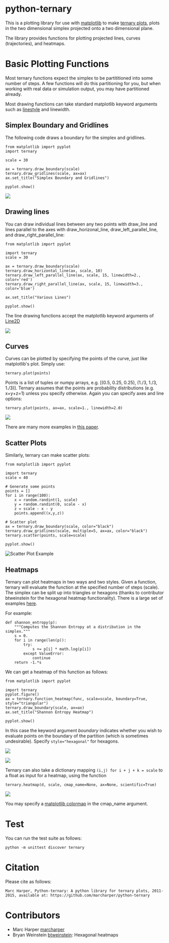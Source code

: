 # python-ternary

This is a plotting library for use with [matplotlib](http://matplotlib.org/index.html) to make [ternary plots](http://en.wikipedia.org/wiki/Ternary_plot),
plots in the two dimensional simplex projected onto a two dimensional plane.

The library provides functions for plotting projected lines, curves (trajectories), and heatmaps.

# Basic Plotting Functions

Most ternary functions expect the simplex to be partititioned into some number of steps. A few functions will do this partitioning for you, but when working with real data or simulation output, you may have partitioned already.

Most drawing functions can take standard matplotlib keyword arguments such as [linestyle](http://matplotlib.org/api/lines_api.html#matplotlib.lines.Line2D.set_linestyle) and linewidth.

## Simplex Boundary and Gridlines

The following code draws a boundary for the simplex and gridlines.

```
from matplotlib import pyplot
import ternary

scale = 30

ax = ternary.draw_boundary(scale)
ternary.draw_gridlines(scale, ax=ax)
ax.set_title("Simplex Boundary and Gridlines")

pyplot.show()
```

![](https://raw.githubusercontent.com/marcharper/python-ternary/images/boundary_and_gridlines.png)

## Drawing lines

You can draw individual lines between any two points with draw_line and lines parallel to the axes with draw_horizonal_line, draw_left_parallel_line, and draw_right_parallel_line:

```
from matplotlib import pyplot

import ternary
scale = 30

ax = ternary.draw_boundary(scale)
ternary.draw_horizontal_line(ax, scale, 10)
ternary.draw_left_parallel_line(ax, scale, 15, linewidth=2., color='red')
ternary.draw_right_parallel_line(ax, scale, 15, linewidth=3., color='blue')

ax.set_title("Various Lines")

pyplot.show()
```

The line drawing functions accept the matplotlib keyword arguments of [Line2D](http://matplotlib.org/api/lines_api.html)

![](https://camo.githubusercontent.com/1723ffcaa3c843b74b802ba0c0e5a9e8535ea8a7/687474703a2f2f692e696d6775722e636f6d2f49426b454646332e6a7067)

## Curves

Curves can be plotted by specifying the points of the curve, just like matplotlib's plot. Simply use:

```
ternary.plot(points)
```

Points is a list of tuples or numpy arrays, e.g. [(0.5, 0.25, 0.25), (1./3, 1./3, 1./3)]. Ternary assumes that the points are probability distributions (e.g. x+y+z=1) unless you specify otherwise. Again you can specify axes and line options:

```
ternary.plot(points, ax=ax, scale=1., linewidth=2.0)
```

![](https://raw.githubusercontent.com/marcharper/python-ternary/images/trajectory.png)

There are many more examples in [this paper](http://arxiv.org/abs/1210.5539).

## Scatter Plots

Similarly, ternary can make scatter plots:

```
from matplotlib import pyplot

import ternary
scale = 40

# Generate some points
points = []
for i in range(100):
    x = random.randint(1, scale)
    y = random.randint(0, scale - x)
    z = scale - x - y
    points.append((x,y,z))

# Scatter plot
ax = ternary.draw_boundary(scale, color="black")
ternary.draw_gridlines(scale, multiple=5, ax=ax, color="black")
ternary.scatter(points, scale=scale)

pyplot.show()

```

![Scatter Plot Example](https://raw.githubusercontent.com/marcharper/python-ternary/images/scatter.png)

## Heatmaps

Ternary can plot heatmaps in two ways and two styles. Given a function, ternary will evaluate the function at the specified number of steps (scale). The simplex can be split up into triangles or hexagons (thanks to contributor btweinstein for the hexagonal heatmap functionality). There is a large set of examples [here](http://people.mbi.ucla.edu/marcharper/stationary_stable/3x3/incentive.html).

For example:

```
def shannon_entropy(p):
    """Computes the Shannon Entropy at a distribution in the simplex."""
    s = 0.
    for i in range(len(p)):
        try:
            s += p[i] * math.log(p[i])
        except ValueError:
            continue
    return -1.*s
```

We can get a heatmap of this function as follows:

```
from matplotlib import pyplot

import ternary
pyplot.figure()
ax = ternary.function_heatmap(func, scale=scale, boundary=True, style="triangular")
ternary.draw_boundary(scale, ax=ax)
ax.set_title("Shannon Entropy Heatmap")

pyplot.show()
```

In this case the keyword argument *boundary* indicates whether you wish to evaluate points on the boundary of the partition (which is sometimes undesirable). Specify `style="hexagonal"` for hexagons.

![](https://camo.githubusercontent.com/c8727b30461d45b860cb49bfde4f48e0f76526ff/687474703a2f2f692e696d6775722e636f6d2f6b586d317075462e6a7067)

![](https://camo.githubusercontent.com/2e969f070b442d92d1158f4e22e39ec64b397f1b/687474703a2f2f692e696d6775722e636f6d2f79345971776e732e6a7067)

Ternary can also take a dictionary mapping `(i,j) for i + j + k = scale` to a float as input for a heatmap, using the function

```
ternary.heatmap(d, scale, cmap_name=None, ax=None, scientific=True)
```

![](https://camo.githubusercontent.com/30fb63ec53deb0fda2c892c0732a97620699500b/687474703a2f2f692e696d6775722e636f6d2f64555a6b3355302e6a7067)

[](https://camo.githubusercontent.com/b66c280914cb4a38130b83a3eb4311f94274aefb/687474703a2f2f692e696d6775722e636f6d2f6935516a5147542e6a7067)


You may specify a [matplotlib colormap](http://matplotlib.org/examples/color/colormaps_reference.html) in the cmap_name argument.


# Test

You can run the test suite as follows:

```
python -m unittest discover ternary
```

# Citation

Please cite as follows:

```
Marc Harper, Python-ternary: A python library for ternary plots, 2011-2015, available at: https://github.com/marcharper/python-ternary
```

# Contributors

- Marc Harper [marcharper](https://github.com/marcharper)
- Bryan Weinstein [btweinstein](https://github.com/btweinstein): Hexagonal heatmaps

